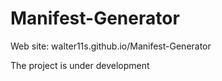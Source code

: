 # Manifest-Generator
Web site:
walter11s.github.io/Manifest-Generator

The project is under development 
